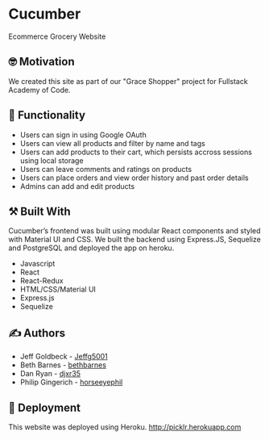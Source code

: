 #  Cucumber

Ecommerce Grocery Website

## :nerd_face: Motivation

We created this site as part of our "Grace Shopper" project for Fullstack Academy of Code.

## :shopping_cart: Functionality

* Users can sign in using Google OAuth
* Users can view all products and filter by name and tags
* Users can add products to their cart, which persists accross sessions using local storage
* Users can leave comments and ratings on products
* Users can place orders and view order history and past order details
* Admins can add and edit products

## :hammer_and_pick: Built With

Cucumber’s frontend was built using modular React components and styled with Material UI and CSS. We built the backend using Express.JS, Sequelize and PostgreSQL and deployed the app on heroku.

* Javascript
* React
* React-Redux
* HTML/CSS/Material UI
* Express.js
* Sequelize

## :writing_hand: Authors

* Jeff Goldbeck - [Jeffg5001](https://github.com/Jeffg5001)
* Beth Barnes - [bethbarnes](https://github.com/bethbarnes)
* Dan Ryan - [djxr35](https://github.com/djxr35)
* Philip Gingerich - [horseeyephil](https://github.com/horseeyephil)

## :rocket: Deployment

This website was deployed using Heroku.
http://picklr.herokuapp.com

